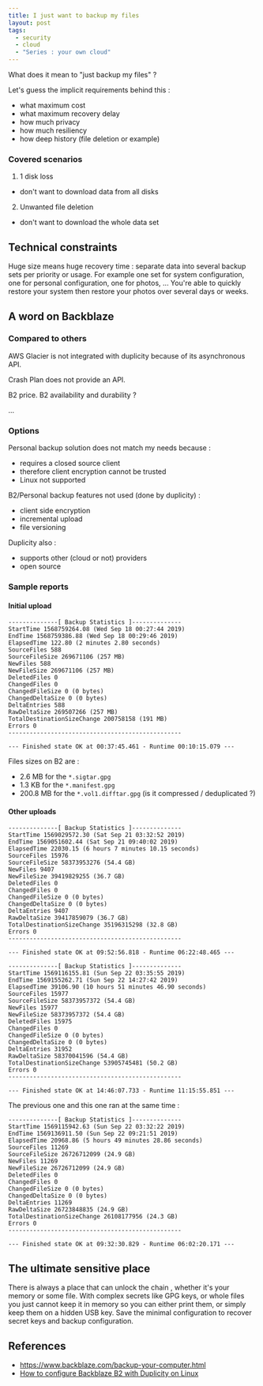 ```yaml
---
title: I just want to backup my files
layout: post
tags:
  - security
  - cloud
  - "Series : your own cloud"
---
```


What does it mean to "just backup my files" ?

Let's guess the implicit requirements behind this :
- what maximum cost
- what maximum recovery delay
- how much privacy
- how much resiliency
- how deep history (file deletion or example)

### Covered scenarios

1. 1 disk loss
  - don't want to download data from all disks
2. Unwanted file deletion
  - don't want to download the whole data set


## Technical constraints

Huge size means huge recovery time : separate data into several backup sets per priority or usage. For example one set for system configuration, one for personal configuration, one for photos, ... You're able to quickly restore your system then restore your photos over several days or weeks.

## A word on Backblaze

### Compared to others

AWS Glacier is not integrated with duplicity because of its asynchronous API.

Crash Plan does not provide an API.

B2 price.
B2 availability and durability ?

...

### Options

Personal backup solution does not match my needs because :
- requires a closed source client
- therefore client encryption cannot be trusted
- Linux not supported

B2/Personal backup features not used (done by duplicity) :
- client side encryption
- incremental upload
- file versioning

Duplicity also :
- supports other (cloud or not) providers
- open source


### Sample reports

#### Initial upload

    --------------[ Backup Statistics ]--------------
    StartTime 1568759264.08 (Wed Sep 18 00:27:44 2019)
    EndTime 1568759386.88 (Wed Sep 18 00:29:46 2019)
    ElapsedTime 122.80 (2 minutes 2.80 seconds)
    SourceFiles 588
    SourceFileSize 269671106 (257 MB)
    NewFiles 588
    NewFileSize 269671106 (257 MB)
    DeletedFiles 0
    ChangedFiles 0
    ChangedFileSize 0 (0 bytes)
    ChangedDeltaSize 0 (0 bytes)
    DeltaEntries 588
    RawDeltaSize 269507266 (257 MB)
    TotalDestinationSizeChange 200758158 (191 MB)
    Errors 0
    -------------------------------------------------

    --- Finished state OK at 00:37:45.461 - Runtime 00:10:15.079 ---

Files sizes on B2 are :

- 2.6 MB for the `*.sigtar.gpg`
- 1.3 KB for the `*.manifest.gpg`
- 200.8 MB for the `*.vol1.difftar.gpg` (is it compressed / deduplicated ?)

#### Other uploads

    --------------[ Backup Statistics ]--------------
    StartTime 1569029572.30 (Sat Sep 21 03:32:52 2019)
    EndTime 1569051602.44 (Sat Sep 21 09:40:02 2019)
    ElapsedTime 22030.15 (6 hours 7 minutes 10.15 seconds)
    SourceFiles 15976
    SourceFileSize 58373953276 (54.4 GB)
    NewFiles 9407
    NewFileSize 39419829255 (36.7 GB)
    DeletedFiles 0
    ChangedFiles 0
    ChangedFileSize 0 (0 bytes)
    ChangedDeltaSize 0 (0 bytes)
    DeltaEntries 9407
    RawDeltaSize 39417859079 (36.7 GB)
    TotalDestinationSizeChange 35196315298 (32.8 GB)
    Errors 0
    -------------------------------------------------

    --- Finished state OK at 09:52:56.818 - Runtime 06:22:48.465 ---

    --------------[ Backup Statistics ]--------------
    StartTime 1569116155.81 (Sun Sep 22 03:35:55 2019)
    EndTime 1569155262.71 (Sun Sep 22 14:27:42 2019)
    ElapsedTime 39106.90 (10 hours 51 minutes 46.90 seconds)
    SourceFiles 15977
    SourceFileSize 58373957372 (54.4 GB)
    NewFiles 15977
    NewFileSize 58373957372 (54.4 GB)
    DeletedFiles 15975
    ChangedFiles 0
    ChangedFileSize 0 (0 bytes)
    ChangedDeltaSize 0 (0 bytes)
    DeltaEntries 31952
    RawDeltaSize 58370041596 (54.4 GB)
    TotalDestinationSizeChange 53905745481 (50.2 GB)
    Errors 0
    -------------------------------------------------

    --- Finished state OK at 14:46:07.733 - Runtime 11:15:55.851 ---

The previous one and this one ran at the same time :

    --------------[ Backup Statistics ]--------------
    StartTime 1569115942.63 (Sun Sep 22 03:32:22 2019)
    EndTime 1569136911.50 (Sun Sep 22 09:21:51 2019)
    ElapsedTime 20968.86 (5 hours 49 minutes 28.86 seconds)
    SourceFiles 11269
    SourceFileSize 26726712099 (24.9 GB)
    NewFiles 11269
    NewFileSize 26726712099 (24.9 GB)
    DeletedFiles 0
    ChangedFiles 0
    ChangedFileSize 0 (0 bytes)
    ChangedDeltaSize 0 (0 bytes)
    DeltaEntries 11269
    RawDeltaSize 26723848835 (24.9 GB)
    TotalDestinationSizeChange 26108177956 (24.3 GB)
    Errors 0
    -------------------------------------------------

    --- Finished state OK at 09:32:30.829 - Runtime 06:02:20.171 ---


## The ultimate sensitive place

There is always a place that can unlock the chain , whether it's your memory or some file.
With complex secrets like GPG keys, or whole files you just cannot keep it in memory so you can either print them, or simply keep them on a hidden USB key.
Save the minimal configuration to recover secret keys and backup configuration.


## References

- https://www.backblaze.com/backup-your-computer.html
- [How to configure Backblaze B2 with Duplicity on Linux](https://help.backblaze.com/hc/en-us/articles/115001518354-How-to-configure-Backblaze-B2-with-Duplicity-on-Linux)
